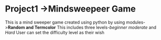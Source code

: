 # Project1 ->Mindsweepeer Game 

This is a mind sweeper game created using python by using modules->**Random and Termcolor**
This includes three levels-_beginner_ _moderate_ and _Hard_
User can set the difficulty level as their wish 
